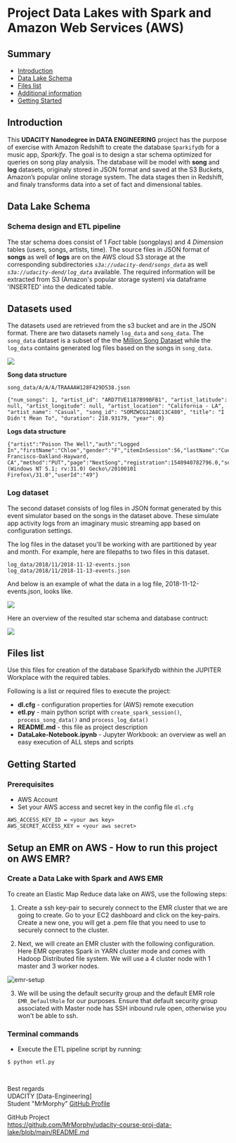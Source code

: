 # Project Data Lakes with Spark and Amazon Web Services (AWS) 

## Summary
* [Introduction](#introduction)
* [Data Lake Schema](#data-lake-schema)
* [Files list](#files-list)
* [Additional information](#additional-information)
* [Getting Started](#getting-started)

## Introduction

This **UDACITY Nanodegree in DATA ENGINEERING** project has the purpose of exercise with Amazon Redshift to create the database `Sparkifydb` for a music app, *Sparkify*. The goal is to design a star schema optimized for queries on song play analysis. The database will be model with **song** and **log** datasets, originaly stored in JSON format and saved at the S3 Buckets, Amazon’s popular online storage system.  The data stages then in Redshift, and finaly transforms data into a set of fact and dimensional tables.


## Data Lake Schema

### Schema design and ETL pipeline

The star schema does consist of 1 *Fact* table (songplays) and 4 *Dimension* tables (users, songs, artists, time). The source files in JSON format of **songs** as well of **logs** are on the AWS cloud S3 storage at the corresponding subdirectories *`s3a://udacity-dend/songs_data`* as well *`s3a://udacity-dend/log_data`* available. The required information will be extracted from S3 (Amazon's popular storage system) via dataframe 'INSERTED' into the dedicated table.  


## Datasets used
The datasets used are retrieved from the s3 bucket and are in the JSON format. There are two datasets namely `log_data` and `song_data`. The `song_data` dataset is a subset of the the [Million Song Dataset](http://millionsongdataset.com/) while the `log_data` contains generated log files based on the songs in `song_data`.


![](images/MillionSongDataset-COM.png)



<b>Song data structure</b>

```
song_data/A/A/A/TRAAAAW128F429D538.json
```
~~~~
{"num_songs": 1, "artist_id": "ARD7TVE1187B99BFB1", "artist_latitude": null, "artist_longitude": null, "artist_location": "California - LA", "artist_name": "Casual", "song_id": "SOMZWCG12A8C13C480", "title": "I Didn't Mean To", "duration": 218.93179, "year": 0}
~~~~

<b>Logs data structure</b>
~~~~
{"artist":"Poison The Well","auth":"Logged In","firstName":"Chloe","gender":"F","itemInSession":56,"lastName":"Cuevas","length":184.60689,"level":"paid","location":"San Francisco-Oakland-Hayward, CA","method":"PUT","page":"NextSong","registration":1540940782796.0,"sessionId":648,"song":"Riverside","status":200,"ts":1542413675796,"userAgent":"Mozilla\/5.0 (Windows NT 5.1; rv:31.0) Gecko\/20100101 Firefox\/31.0","userId":"49"}
~~~~
  
  
### Log dataset
The second dataset consists of log files in JSON format generated by this event simulator based on the songs in the dataset above. These simulate app activity logs from an imaginary music streaming app based on configuration settings.

The log files in the dataset you'll be working with are partitioned by year and month. For example, here are filepaths to two files in this dataset.

```
log_data/2018/11/2018-11-12-events.json
log_data/2018/11/2018-11-13-events.json
```

And below is an example of what the data in a log file, 2018-11-12-events.json, looks like.

![](images/logdataset.png)


Here an overview of the resulted star schema and database contruct:  

![](images/emr-star-schema.png)



## Files list

Use this files for creation of the database Sparkifydb withhin the JUPITER Workplace with the required tables.  

Following is a list or required files to execute the project: 
* **dl.cfg** - configuration properties for (AWS) remote execution
* **etl.py** - main python script with `create_spark_session()`, `process_song_data()` and `process_log_data()`
* **README.md** - this file as project description
* **DataLake-Notebook.ipynb** - Jupyter Workbook: an overview as well an easy execution of ALL steps and scripts


## Getting Started 

### Prerequisites

- AWS Account
- Set your AWS access and secret key in the config file `dl.cfg`  
  
```
AWS_ACCESS_KEY_ID = <your aws key>
AWS_SECRET_ACCESS_KEY = <your aws secret>
```

## Setup an EMR on AWS - How to run this project on AWS EMR?

### Create a Data Lake with Spark and AWS EMR

To create an Elastic Map Reduce data lake on AWS, use the following steps:

1. Create a ssh key-pair to securely connect to the EMR cluster that we are going to create. Go to your EC2 dashboard and click on the key-pairs. Create a new one, you will get a .pem file that you need to use to securely connect to the cluster.

2. Next, we will create an EMR cluster with the following configuration. Here EMR operates Spark in YARN cluster mode and comes with Hadoop Distributed file system. We will use a 4 cluster node with 1 master and 3 worker nodes.

![emr-setup](images/emr-setup.png)

3. We will be using the default security group and the default EMR role `EMR_DefaultRole` for our purposes. Ensure that default security group associated with Master node has SSH inbound rule open, otherwise you won't be able to ssh. 

        
    
### Terminal commands 

* Execute the ETL pipeline script by running:  
  
```
$ python etl.py
```


<br>

Best regards  
UDACITY [Data-Engineering]  
Student "MrMorphy" [GitHub Profile](https://github.com/MrMorphy)

GitHub Project  
https://github.com/MrMorphy/udacity-course-proj-data-lake/blob/main/README.md
